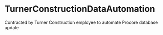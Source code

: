 # TurnerConstructionDataAutomation
Contracted by Turner Construction employee to automate Procore database update

